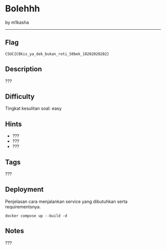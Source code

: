 # Bolehhh

by m1kasha

---

## Flag

```
CSUC{C0kis_ya_dek_bukan_roti_S0bek_10202020202}
```

## Description
???

## Difficulty
Tingkat kesulitan soal: easy

## Hints
* ???
* ???
* ???

## Tags
???

## Deployment
Penjelasan cara menjalankan service yang dibutuhkan serta requirementsnya.
```
docker compose up --build -d
```
## Notes
???
